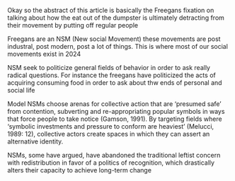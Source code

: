 Okay so the abstract of this article is basically the Freegans fixation on talking about how the eat out of the dumpster is ultimately detracting from their movement by putting off regular people

Freegans are an NSM (New social Movement) these movements are post industral, post modern, post a lot of things. This is where most of our social movements exist in 2024

NSM seek to politicize general fields of behavior in order to ask really radical questions. For instance the freegans have politicized the acts of acquiring consuming food in order to ask about thw ends of personal and social life

Model NSMs choose arenas for collective action that are ‘presumed safe’ from contention, subverting and re-appropriating popular symbols in ways that force people to take notice (Gamson, 1991). By targeting fields where ‘symbolic investments and pressure to conform are heaviest’ (Melucci, 1989: 12), collective actors create spaces in which they can assert an alternative identity. 

NSMs, some have argued, have abandoned the traditional leftist concern with redistribution in favor of a politics of recognition, which drastically alters their capacity to achieve long-term change

